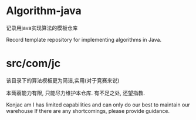 # Algorithm-java
记录用java实现算法的模板仓库

Record template repository for implementing algorithms in Java.

# src/com/jc
该目录下的算法模板更为简洁,实用(对于竞赛来说)

本蒟蒻能力有限, 只能尽力维护本仓库. 有不足之处, 还望指教.

Konjac am I has limited capabilities and can only do our best to maintain our warehouse If there are any shortcomings, please provide guidance.
